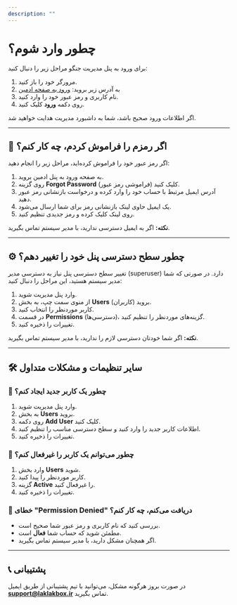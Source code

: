 ```yaml
---
description: ""
---
```


# چطور وارد شوم؟

برای ورود به پنل مدیریت جنگو مراحل زیر را دنبال کنید:

1. مرورگر خود را باز کنید.
2. به آدرس زیر بروید:
[ورود به صفحه ادمین](https://api.laklakbox.ir/admin)
3. نام کاربری و رمز عبور خود را وارد کنید.
4. روی دکمه **ورود** کلیک کنید.

اگر اطلاعات ورود صحیح باشد، شما به داشبورد مدیریت هدایت خواهید شد.

---

## 🔑 اگر رمزم را فراموش کردم، چه کار کنم؟

اگر رمز عبور خود را فراموش کرده‌اید، مراحل زیر را انجام دهید:

1. به صفحه ورود به پنل ادمین بروید.
2. روی گزینه **Forgot Password** (فراموشی رمز عبور) کلیک کنید.
3. آدرس ایمیل مرتبط با حساب خود را وارد کرده و درخواست بازنشانی رمز عبور دهید.
4. یک ایمیل حاوی لینک بازنشانی رمز برای شما ارسال می‌شود.
5. روی لینک کلیک کرده و رمز جدیدی تنظیم کنید.

**نکته:** اگر به ایمیل دسترسی ندارید، با مدیر سیستم تماس بگیرید.

---

## ⚙️ چطور سطح دسترسی پنل خود را تغییر دهم؟

تغییر سطح دسترسی پنل نیاز به دسترسی مدیر (superuser) دارد. در صورتی که شما مدیر سیستم هستید، این مراحل را دنبال کنید:

1. وارد پنل مدیریت شوید.
2. از منوی سمت چپ، به بخش **Users** (کاربران) بروید.
3. کاربر موردنظر را انتخاب کنید.
4. در قسمت **Permissions** (دسترسی‌ها)، گزینه‌های موردنظر را تنظیم کنید.
5. تغییرات را ذخیره کنید.

**نکته:** اگر شما خودتان دسترسی لازم را ندارید، با مدیر سیستم تماس بگیرید.

---

## 🛠 سایر تنظیمات و مشکلات متداول

### 🔹 چطور یک کاربر جدید ایجاد کنم؟
1. وارد پنل مدیریت شوید.
2. به بخش **Users** بروید.
3. روی دکمه **Add User** کلیک کنید.
4. اطلاعات کاربر جدید را وارد کنید و سطح دسترسی مناسب را تنظیم کنید.
5. تغییرات را ذخیره کنید.

### 🔹 چطور می‌توانم یک کاربر را غیرفعال کنم؟
1. وارد بخش **Users** شوید.
2. کاربر موردنظر را پیدا کنید.
3. گزینه **Active** را غیرفعال کنید.
4. تغییرات را ذخیره کنید.

### 🔹 خطای "Permission Denied" دریافت می‌کنم، چه کار کنم؟
- بررسی کنید که نام کاربری و رمز عبور شما صحیح است.
- مطمئن شوید که حساب شما **فعال** است.
- اگر همچنان مشکل دارید، با مدیر سیستم تماس بگیرید.

---

## 📞 پشتیبانی
در صورت بروز هرگونه مشکل، می‌توانید با تیم پشتیبانی از طریق ایمیل **support@laklakbox.ir** تماس بگیرید.

